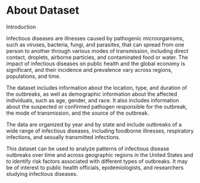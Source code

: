 # About Dataset
Introduction

Infectious diseases are illnesses caused by pathogenic microorganisms, such as viruses, bacteria, fungi, and parasites, that can spread from one person to another through various modes of transmission, including direct contact, droplets, airborne particles, and contaminated food or water. The impact of infectious diseases on public health and the global economy is significant, and their incidence and prevalence vary across regions, populations, and time.

The dataset includes information about the location, type, and duration of the outbreaks, as well as demographic information about the affected individuals, such as age, gender, and race. It also includes information about the suspected or confirmed pathogen responsible for the outbreak, the mode of transmission, and the source of the outbreak.

The data are organized by year and by state and include outbreaks of a wide range of infectious diseases, including foodborne illnesses, respiratory infections, and sexually transmitted infections.

This dataset can be used to analyze patterns of infectious disease outbreaks over time and across geographic regions in the United States and to identify risk factors associated with different types of outbreaks. It may be of interest to public health officials, epidemiologists, and researchers studying infectious diseases.
